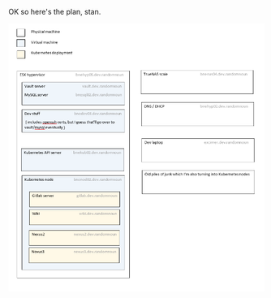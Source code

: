 OK so here's the plan, stan.

![Physical / virtual machines and kubernetes deployments](image/architecture.png)



